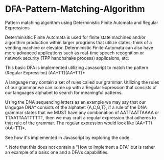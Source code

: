 # DFA-Pattern-Matching-Algorithm
Pattern matching algorithm using Deterministic Finite Automata and Regular Expressions

Determinisitic Finite Automata is used for finite state machines and/or algorithim production within larger programs that 
utilize states; think of a vending machine or elevator. Deterministic Finite Automata can also have more advanced applications
such as real-time speech recognition or network security (TPP handhshake process) applicaions, etc.

This basic DFA is implemented utilizing Javascript to match the pattern (Regular Expression) (AA+TT)(AA+TT)* 

A language may contain a set of rules called our grammar. Utilizing the rules of our grammar we can come up with a Regular Expression
that consists of our languages alphabet to search for meaningful patterns. 

Using the DNA sequencing letters as an example we may say that our langugae DNA* consists of the alphabet {A,C,G,T}, if a rule
of the DNA grammar states that we MUST have any combonation of AATTAATTAAAA or TTAATTAATTTTTT, then we may craft a regular
expression that adheres to that rule of the grammar. The regular expression would look like (AA+TT)(AA+TT)*. 

See how it's implemented in Javascript by exploring the code.

*. Note that this does not contain a "How to Implement a DFA" but is rather an example of a baisc one and a DFA's capabilities.

